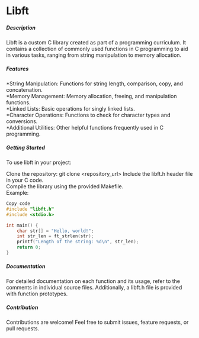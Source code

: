 <h1>Libft</h1>
<h5>Description</h5>
Libft is a custom C library created as part of a programming curriculum. It contains a collection of commonly used functions in C programming to aid in various tasks, ranging from string manipulation to memory allocation.<br/>

<h5>Features</h5>
*String Manipulation: Functions for string length, comparison, copy, and concatenation.<br/>
*Memory Management: Memory allocation, freeing, and manipulation functions.<br/>
*Linked Lists: Basic operations for singly linked lists.<br/>
*Character Operations: Functions to check for character types and conversions.<br/>
*Additional Utilities: Other helpful functions frequently used in C programming.<br/>
<h5>Getting Started</h5>
To use libft in your project:

Clone the repository: git clone <repository_url>
Include the libft.h header file in your C code.<br/>
Compile the library using the provided Makefile.<br/>
Example:
```c
Copy code
#include "libft.h"
#include <stdio.h>

int main() {
    char str[] = "Hello, world!";
    int str_len = ft_strlen(str);
    printf("Length of the string: %d\n", str_len);
    return 0;
}
```
<h5>Documentation</h5>
For detailed documentation on each function and its usage, refer to the comments in individual source files. Additionally, a libft.h file is provided with function prototypes.<br/>

<h5>Contribution</h5>
Contributions are welcome! Feel free to submit issues, feature requests, or pull requests.<br/>
